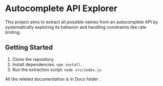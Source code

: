 # Autocomplete API Explorer

This project aims to extract all possible names from an autocomplete API by systematically exploring its behavior and handling constraints like rate limiting.

## Getting Started

1. Clone the repository.
2. Install dependencies: `npm install`.
3. Run the extraction script: `node src/index.js`.

All the releted documentation is in Docs folder .